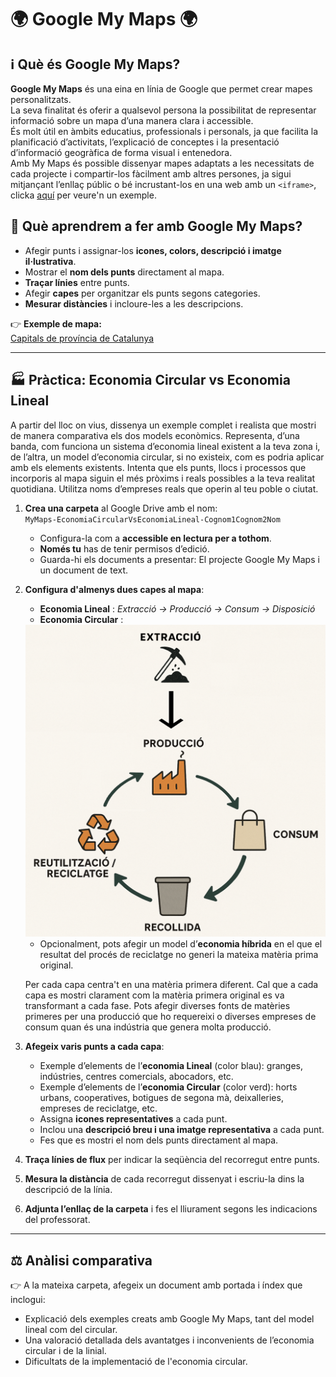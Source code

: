 # 🌍 Google My Maps 🌍

## ℹ️ Què és Google My Maps?

**Google My Maps** és una eina en línia de Google que permet crear mapes personalitzats.  
La seva finalitat és oferir a qualsevol persona la possibilitat de representar informació sobre un mapa d’una manera clara i accessible.  
És molt útil en àmbits educatius, professionals i personals, ja que facilita la planificació d’activitats, l’explicació de conceptes i la presentació d’informació geogràfica de forma visual i entenedora.  
Amb My Maps és possible dissenyar mapes adaptats a les necessitats de cada projecte i compartir-los fàcilment amb altres persones, ja sigui mitjançant l’enllaç públic o bé incrustant-los en una web amb un `<iframe>`, clicka [aquí](https://xbaubes.github.io/modules/aplicainfo/mymaps/mymaps.html?page=Google%20My%20Maps) per veure'n un exemple.

## 📝 Què aprendrem a fer amb Google My Maps?
- Afegir punts i assignar-los **icones, colors, descripció i imatge il·lustrativa**.  
- Mostrar el **nom dels punts** directament al mapa.  
- **Traçar línies** entre punts.  
- Afegir **capes** per organitzar els punts segons categories.  
- **Mesurar distàncies** i incloure-les a les descripcions.  

👉 **Exemple de mapa:**  
[Capitals de província de Catalunya](https://www.google.com/maps/d/edit?mid=1X4KqOKo3s4OL_LOHC51D5LiTrjOOTME&usp=drive_link)

---

## 🏭 Pràctica: Economia Circular vs Economia Lineal

A partir del lloc on vius, dissenya un exemple complet i realista que mostri de manera comparativa els dos models econòmics.
Representa, d’una banda, com funciona un sistema d’economia lineal existent a la teva zona i, de l’altra, un model d’economia circular, si no existeix, com es podria aplicar amb els elements existents. Intenta que els punts, llocs i processos que incorporis al mapa siguin el més pròxims i reals possibles a la teva realitat quotidiana.
Utilitza noms d’empreses reals que operin al teu poble o ciutat.

1. **Crea una carpeta** al Google Drive amb el nom:  
   `MyMaps-EconomiaCircularVsEconomiaLineal-Cognom1Cognom2Nom`  
   - Configura-la com a **accessible en lectura per a tothom**.
   - **Només tu** has de tenir permisos d’edició.
   - Guarda-hi els documents a presentar: El projecte Google My Maps i un document de text.

2. **Configura d'almenys dues capes al mapa**:
   - **Economia Lineal** : *Extracció → Producció → Consum → Disposició* 
   - **Economia Circular** :
   <img src="economia-circular.png" alt="economia circular" width="500">
   
   - Opcionalment, pots afegir un model d’**economia híbrida** en el que el resultat del procés de reciclatge no generi la mateixa matèria prima original.

   Per cada capa centra't en una matèria primera diferent. Cal que a cada capa es mostri clarament com la matèria primera original es va transformant a cada fase.
   Pots afegir diverses fonts de matèries primeres per una producció que ho requereixi o diverses empreses de consum quan és una indústria que genera molta producció.

3. **Afegeix varis punts a cada capa**:
   - Exemple d’elements de l’**economia Lineal** (color blau): granges, indústries, centres comercials, abocadors, etc.
   - Exemple d’elements de l’**economia Circular** (color verd): horts urbans, cooperatives, botigues de segona mà, deixalleries, empreses de reciclatge, etc.
   - Assigna **icones representatives** a cada punt.
   - Inclou una **descripció breu i una imatge representativa** a cada punt.
   - Fes que es mostri el nom dels punts directament al mapa.

4. **Traça línies de flux** per indicar la seqüència del recorregut entre punts.  

5. **Mesura la distància** de cada recorregut dissenyat i escriu-la dins la descripció de la línia.  

6. **Adjunta l’enllaç de la carpeta** i fes el lliurament segons les indicacions del professorat.  

---

## ⚖️ Anàlisi comparativa

👉 A la mateixa carpeta, afegeix un document amb portada i índex que inclogui:
- Explicació dels exemples creats amb Google My Maps, tant del model lineal com del circular.
- Una valoració detallada dels avantatges i inconvenients de l’economia circular i de la linial.
- Dificultats de la implementació de l'economia circular.
